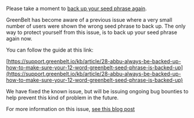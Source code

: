 Please take a moment to [back up your seed phrase again](https://support.greenbelt.io/kb/article/28-abbu-always-be-backed-up-how-to-make-sure-your-12-word-greenbelt-seed-phrase-is-backed-up).

GreenBelt has become aware of a previous issue where a very small number of users were shown the wrong seed phrase to back up. The only way to protect yourself from this issue, is to back up your seed phrase again now.

You can follow the guide at this link:

[https://support.greenbelt.io/kb/article/28-abbu-always-be-backed-up-how-to-make-sure-your-12-word-greenbelt-seed-phrase-is-backed-up](https://support.greenbelt.io/kb/article/28-abbu-always-be-backed-up-how-to-make-sure-your-12-word-greenbelt-seed-phrase-is-backed-up)

We have fixed the known issue, but will be issuing ongoing bug bounties to help prevent this kind of problem in the future.

For more information on this issue, [see this blog post](https://medium.com/greenbelt/seed-phrase-issue-bounty-awarded-e1986e811021)
